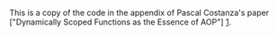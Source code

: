 This is a copy of the code in the appendix of Pascal Costanza's paper ["Dynamically Scoped Functions as the Essence of AOP"] [1].

[1]:http://www.p-cos.net/documents/dynfun.pdf
